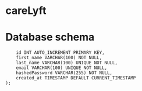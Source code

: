 # careLyft

# Database schema

``` CREATE TABLE users (
    id INT AUTO_INCREMENT PRIMARY KEY,
    first_name VARCHAR(100) NOT NULL,
    last_name VARCHAR(100) UNIQUE NOT NULL,
	email VARCHAR(100) UNIQUE NOT NULL,
    hashedPassword VARCHAR(255) NOT NULL,
    created_at TIMESTAMP DEFAULT CURRENT_TIMESTAMP
);
